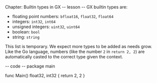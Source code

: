 Chapter: Builtin types in GX
-- lesson --
GX builtin types are:

* floating point numbers: `bfloat16`, `float32`, `float64`
* integers: `int32`, `int64`
* unsigned integers: `uint32`, `uint64`
* boolean: `bool`
* string: `string`

This list is temporary. We expect more types to be added as needs grow. Like the Go language, numbers (like the number `2` in `return 2, 2`) are automatically casted to the correct type given the context.

-- code --
package main

func Main() float32, int32 {
    return 2, 2
}
